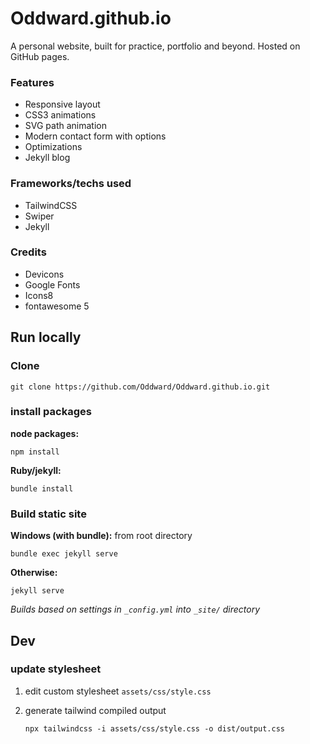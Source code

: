 # Oddward.github.io

A personal website, built for practice, portfolio and beyond. Hosted on GitHub pages.

### Features

- Responsive layout
- CSS3 animations
- SVG path animation
- Modern contact form with options
- Optimizations
- Jekyll blog

### Frameworks/techs used

- TailwindCSS
- Swiper
- Jekyll

### Credits

- Devicons
- Google Fonts
- Icons8
- fontawesome 5

## Run locally

### Clone
```terminal
git clone https://github.com/Oddward/Oddward.github.io.git
```

### install packages
**node packages:**
```terminal
npm install
```
**Ruby/jekyll:**
```terminal
bundle install
```

### Build static site
**Windows (with bundle):** from root directory
```terminal
bundle exec jekyll serve
```
**Otherwise:**
```terminal
jekyll serve
```
*Builds based on settings in `_config.yml` into `_site/` directory*

## Dev

### update stylesheet

1. edit custom stylesheet `assets/css/style.css`
2. generate tailwind compiled output

    ```terminal
    npx tailwindcss -i assets/css/style.css -o dist/output.css
    ```